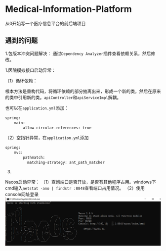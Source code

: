 # Medical-Information-Platform


从0开始写一个医疗信息平台的前后端项目
## 遇到的问题

1.包版本冲突问题解决： 通过```Dependency Analyzer```插件查看依赖关系，然后修改。

1.医院模拟接口启动异常：

（1）循环依赖：

根本方法是重构代码，将循环依赖的部分抽离出来，形成一个新的类，然后在原来的类中引用新的类。```apiController```和```apiServiceImpl```解耦。

也可以在```application.yml```添加：
```
spring:
    main:
        allow-circular-references: true
```

（2）空指针异常，在```application.yml```添加
```
spring:
    mvc:
        pathmatch:
          matching-strategy: ant_path_matcher
```

3.
Nacos启动异常：
（1）查询端口是否开放，是否有其他程序占用。windows下cmd输入```netstat -ano | findstr :8848```查看端口占用情况。
（2）使用  console网址登录 ![img.png](imgs/img.png)
